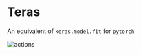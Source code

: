 # Teras

An equivalent of `keras.model.fit` for `pytorch`

![actions](https://github.com/n2ak/teras/actions/workflows/test.yml/badge.svg)
